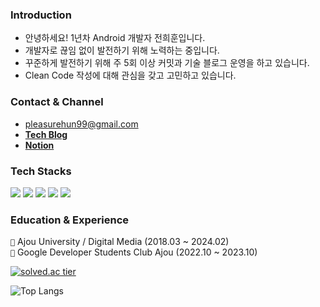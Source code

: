 ### **Introduction**

- 안녕하세요! 1년차 Android 개발자 전희훈입니다.
- 개발자로 끊임 없이 발전하기 위해 노력하는 중입니다.
- 꾸준하게 발전하기 위해 주 5회 이상 커밋과 기술 블로그 운영을 하고 있습니다.
- Clean Code 작성에 대해 관심을 갖고 고민하고 있습니다.

### **Contact & Channel**

- pleasurehun99@gmail.com
- **[Tech Blog](https://citytexi.tistory.com/)**
- **[Notion](https://bit.ly/3Pm5apJ)**

### **Tech Stacks**
<div>
  <img src="https://img.shields.io/badge/Android-3DDC84?style=for-the-badge&logo=android&logoColor=white"> 
  <img src="https://img.shields.io/badge/Kotlin-7F52FF?style=for-the-badge&logo=kotlin&logoColor=white"> 
  <img src="https://img.shields.io/badge/Java-11B48A?style=for-the-badge&logo=java&logoColor=white">
  <img src="https://img.shields.io/badge/Jetpack-4285F4?style=for-the-badge&logo=jetpack-compose&logoColor=white"> 
  <img src="https://img.shields.io/badge/Firebase-FFCA28?style=for-the-badge&logo=firebase&logoColor=white">

### **Education & Experience**
```🏫``` Ajou University / Digital Media (2018.03 ~ 2024.02)<br/>
```🏫``` Google Developer Students Club Ajou (2022.10 ~ 2023.10)<br/>

[![solved.ac tier](http://mazassumnida.wtf/api/v2/generate_badge?boj=huihun66)](https://solved.ac/huihun66)

![Top Langs](https://github-readme-stats.vercel.app/api/top-langs/?username=citytexi&layout=compact&custom_title=Most&nbsp;Used&nbsp;Languages&bg_color=30,b3bfff,ccdaff&title_color=fff&text_color=fff&&hide=makefile,HTML)
